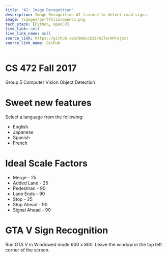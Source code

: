 ```yaml
---
title: 'AI: Image Recognition'
description: Image Recognition AI trained to detect road signs.
image: /images/portfolio/opencv.png
tech_stack: [Python, OpenCV]
live_link: null
live_link_name: null
source_link: https://github.com/dmbuck32/AITermProject
source_link_name: GitHub
---
```


# CS 472 Fall 2017
Group 5
Computer Vision Object Detection

# Sweet new features
Select a language from the following:
* English
* Japanese
* Spanish
* French

# Ideal Scale Factors
* Merge - 25
* Added Lane - 25
* Pedestrian - 90
* Lane Ends - 90
* Stop - 25
* Stop Ahead - 90
* Signal Ahead - 90

# GTA V Sign Recognition
Run GTA V in Windowed mode 600 x 800. Leave the window in the top left corner of the screen.
